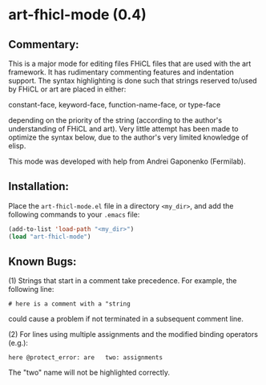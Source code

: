 art-fhicl-mode (0.4)
==============

Commentary:
-----------

This is a major mode for editing files FHiCL files that are used with
the art framework.  It has rudimentary commenting features and
indentation support.  The syntax highlighting is done such that
strings reserved to/used by FHiCL or art are placed in either:

   constant-face,
   keyword-face,
   function-name-face, or
   type-face

depending on the priority of the string (according to the author's
understanding of FHiCL and art).  Very little attempt has been made to
optimize the syntax below, due to the author's very limited knowledge
of elisp.

This mode was developed with help from Andrei Gaponenko (Fermilab).

Installation:
-------------

Place the `art-fhicl-mode.el` file in a directory `<my_dir>`, and add
the following commands to your `.emacs` file:

```.lisp
(add-to-list 'load-path "<my_dir>")
(load "art-fhicl-mode")
```

Known Bugs:
-----------


(1) Strings that start in a comment take precedence.  For example, the following line:

```
# here is a comment with a "string
```

could cause a problem if not terminated in a subsequent comment line.

(2) For lines using multiple assignments and the modified binding operators (e.g.):

```
here @protect_error: are   two: assignments
```

The "two" name will not be highlighted correctly.
